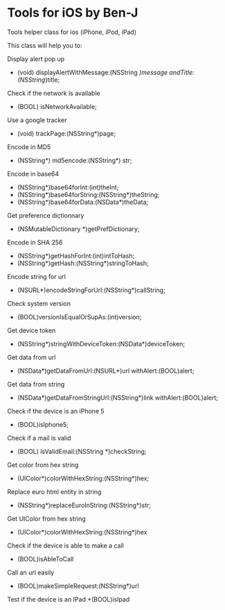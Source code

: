 Tools for iOS by Ben-J
=============

Tools helper class for ios (iPhone, iPod, iPad)

This class will help you to:

Display alert pop up
+ (void) displayAlertWithMessage:(NSString *)message andTitle:(NSString*)title;

Check if the network is available
+ (BOOL) isNetworkAvailable;

Use a google tracker
+ (void) trackPage:(NSString*)page;

Encode in MD5
+ (NSString*) md5encode:(NSString*) str;

Encode in base64
+ (NSString*)base64forInt:(int)theInt;
+ (NSString*)base64forString:(NSString*)theString;
+ (NSString*)base64forData:(NSData*)theData;

Get preference dictionnary
+ (NSMutableDictionary *)getPrefDictionary;

Encode in SHA 256
+ (NSString*)getHashForInt:(int)intToHash;
+ (NSString*)getHash:(NSString*)stringToHash;

Encode string for url
+ (NSURL*)encodeStringForUrl:(NSString*)callString;

Check system version
+ (BOOL)versionIsEqualOrSupAs:(int)version;

Get device token
+ (NSString*)stringWithDeviceToken:(NSData*)deviceToken;

Get data from url
+ (NSData*)getDataFromUrl:(NSURL*)url withAlert:(BOOL)alert;

Get data from string
+ (NSData*)getDataFromStringUrl:(NSString*)link withAlert:(BOOL)alert;

Check if the device is an iPhone 5
+ (BOOL)isIphone5;

Check if a mail is valid
+ (BOOL) isValidEmail:(NSString *)checkString;

Get color from hex string
+ (UIColor*)colorWithHexString:(NSString*)hex;

Replace euro html entity in string
+ (NSString*)replaceEuroInString:(NSString*)str;

Get UIColor from hex string
+ (UIColor*)colorWithHexString:(NSString*)hex

Check if the device is able to make a call
+ (BOOL)isAbleToCall

Call an url easily
+ (BOOL)makeSimpleRequest:(NSString*)url

Test if the device is an IPad
+(BOOL)isIpad
